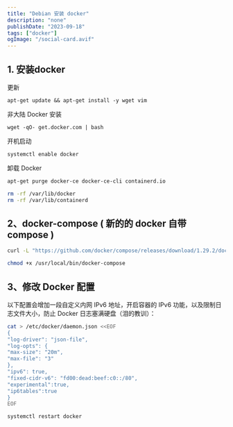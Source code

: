 ```yaml
---
title: "Debian 安装 docker"
description: "none"
publishDate: "2023-09-18"
tags: ["docker"]
ogImage: "/social-card.avif"
---
```


<!-- more --> 

## 1. 安装docker

更新

```
apt-get update && apt-get install -y wget vim
```

非大陆 Docker 安装

```
wget -qO- get.docker.com | bash
```

开机启动

```
systemctl enable docker
```

卸载 Docker

```sh
apt-get purge docker-ce docker-ce-cli containerd.io

rm -rf /var/lib/docker
rm -rf /var/lib/containerd
```

## 2、docker-compose ( 新的的 docker 自带 compose )

```sh
curl -L "https://github.com/docker/compose/releases/download/1.29.2/docker-compose-$(uname -s)-$(uname -m)" -o /usr/local/bin/docker-compose

chmod +x /usr/local/bin/docker-compose
```

## 3、修改 Docker 配置

以下配置会增加一段自定义内网 IPv6 地址，开启容器的 IPv6 功能，以及限制日志文件大小，防止 Docker 日志塞满硬盘（泪的教训）：

```sh
cat > /etc/docker/daemon.json <<EOF
{
"log-driver": "json-file",
"log-opts": {
"max-size": "20m",
"max-file": "3"
},
"ipv6": true,
"fixed-cidr-v6": "fd00:dead:beef:c0::/80",
"experimental":true,
"ip6tables":true
}
EOF
```

```
systemctl restart docker
```


